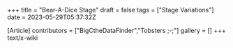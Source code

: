 +++
title = "Bear-A-Dice Stage"
draft = false
tags = ["Stage Variations"]
date = 2023-05-29T05:37:32Z

[Article]
contributors = ["BigCtheDataFinder","Tobsters ;-;"]
gallery = []
+++
text/x-wiki